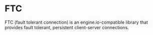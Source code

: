 FTC
=========
FTC (fault tolerant connection) is an engine.io-compatible library that provides fault tolerant, persistent client-server connections.
